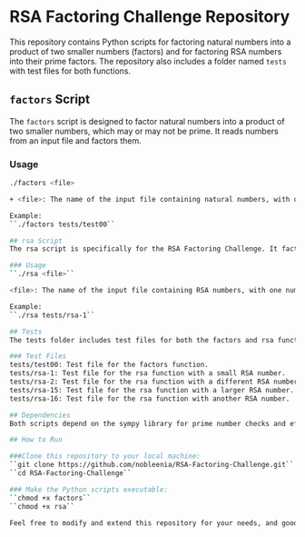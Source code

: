 # RSA Factoring Challenge Repository

This repository contains Python scripts for factoring natural numbers into a product of two smaller numbers (factors) and for factoring RSA numbers into their prime factors. The repository also includes a folder named `tests` with test files for both functions.

## `factors` Script

The `factors` script is designed to factor natural numbers into a product of two smaller numbers, which may or may not be prime. It reads numbers from an input file and factors them.

### Usage

```bash
./factors <file>

+ <file>: The name of the input file containing natural numbers, with one number per line.

Example:
``./factors tests/test00``

## rsa Script
The rsa script is specifically for the RSA Factoring Challenge. It factors RSA numbers into their prime factors, and it only works if there are exactly two prime factors for the given number.

### Usage
``./rsa <file>``

<file>: The name of the input file containing RSA numbers, with one number per line.

Example:
``./rsa tests/rsa-1``

## Tests
The tests folder includes test files for both the factors and rsa functions. You can use these test files to check the functionality of the scripts.

### Test Files  
tests/test00: Test file for the factors function.  
tests/rsa-1: Test file for the rsa function with a small RSA number.  
tests/rsa-2: Test file for the rsa function with a different RSA number.  
tests/rsa-15: Test file for the rsa function with a larger RSA number.  
tests/rsa-16: Test file for the rsa function with another RSA number.

## Dependencies
Both scripts depend on the sympy library for prime number checks and efficient factorization. Ensure you have sympy installed on your system before running the scripts.

## How to Run

###Clone this repository to your local machine:
``git clone https://github.com/nobleenia/RSA-Factoring-Challenge.git``
``cd RSA-Factoring-Challenge``

### Make the Python scripts executable:
``chmod +x factors``
``chmod +x rsa``

Feel free to modify and extend this repository for your needs, and good luck with the RSA Factoring Challenge!